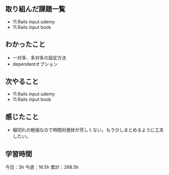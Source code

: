 ## 取り組んだ課題一覧

- 11.Rails input udemy
- 11.Rails input book

## わかったこと

- 一対多、多対多の設定方法
- dependentオプション


## 次やること

- 11.Rails input udemy
- 11.Rails input book

## 感じたこと

- 細切れの勉強なので時間対進捗が芳しくない。もう少しまとめるように工夫したい。

## 学習時間

今日：3h
今週：16.5h
累計：268.5h

